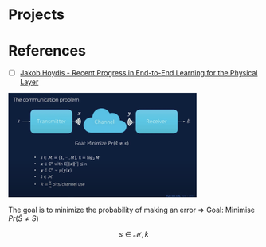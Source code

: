 # Projects



# References

 - [ ] [Jakob Hoydis - Recent Progress in End-to-End Learning for the Physical Layer](https://www.youtube.com/watch?v=EPLJzsxReH4)

<img src=images/Jacob-Hoydis-presentation.png width='75%' height='75%' > </img>



The goal is to minimize the probability of making an error =>  Goal: Minimise $Pr( \hat{S} \neq S)$

$$
s \in \mathcal{M}, k
$$

